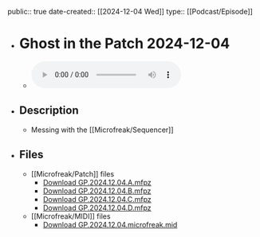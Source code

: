 public:: true
date-created:: [[2024-12-04 Wed]]
type:: [[Podcast/Episode]]

- # Ghost in the Patch 2024-12-04
	- ![GP.2024.12.04.mix.128kbps_CBR.mp3](../assets/Ceremony/2024/12/04/GP.2024.12.04.mix.128kbps_CBR.mp3)
- ## Description
	- Messing with the [[Microfreak/Sequencer]]
- ## Files
	- [[Microfreak/Patch]] files
		- [Download GP.2024.12.04.A.mfpz](https://raw.githubusercontent.com/codekiln/gitpa/main/assets/Ceremony/2024/12/04/GP.2024.12.04.A.mfpz)
		- [Download GP.2024.12.04.B.mfpz](https://raw.githubusercontent.com/codekiln/gitpa/main/assets/Ceremony/2024/12/04/GP.2024.12.04.B.mfpz)
		- [Download GP.2024.12.04.C.mfpz](https://raw.githubusercontent.com/codekiln/gitpa/main/assets/Ceremony/2024/12/04/GP.2024.12.04.C.mfpz)
		- [Download GP.2024.12.04.D.mfpz](https://raw.githubusercontent.com/codekiln/gitpa/main/assets/Ceremony/2024/12/04/GP.2024.12.04.D.mfpz)
	- [[Microfreak/MIDI]] files
		- [Download GP.2024.12.04.microfreak.mid](https://raw.githubusercontent.com/codekiln/gitpa/main/assets/Ceremony/2024/12/04/GP.2024.12.04.microfreak.mid)